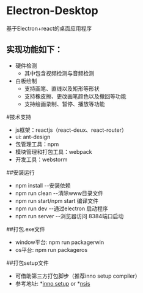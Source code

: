 # Electron-Desktop
基于Electron+react的桌面应用程序

## 实现功能如下：
* 硬件检测 
    * 其中包含视频检测与音频检测
* 白板绘制
	* 支持画笔、直线以及矩形等形状
	* 支持橡皮擦、更改画笔颜色以及撤回等功能
	* 支持绘画录制、暂停、播放等功能
	
#技术支持
* js框架：reactjs（react-deux、react-router）
* ui: ant-design
* 包管理工具：npm 
* 模块管理和打包工具：webpack
* 开发工具：webstorm

##安装运行
* npm install --安装依赖
* npm run clean --清除www目录文件
* npm run start/npm start 编译文件
* npm run dev --通过electron 启动程序
* npm run server --浏览器访问 8384端口启动

##打包.exe文件
* window平台: npm run packagerwin
* os平台: npm run packageros

##打包setup文件
* 可借助第三方打包脚步（推荐inno setup compiler）
* 参考地址: 
	*[inno setup](http://www.jrsoftware.org/isinfo.php) or
	*[nsis](http://blog.csdn.net/arvin0/article/details/56482370)
	
